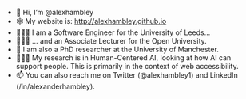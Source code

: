 - 👋 Hi, I’m @alexhambley
- 🕸 My website is: http://alexhambley.github.io
- 👨🏻‍💻 I am a Software Engineer for the University of Leeds...
- 👨🏻‍🏫 ... and an Associate Lecturer for the Open University. 
- 🔬 I am also a PhD researcher at the University of Manchester. 
- 👨🏻‍🎓 My research is in Human-Centered AI, looking at how AI can support people. This is primarily in the context of web accessibility. 
- 📫 You can also reach me on Twitter (@alexhambley1) and LinkedIn (/in/alexanderhambley). 

<!---
alexhambley/alexhambley is a ✨ special ✨ repository because its `README.md` (this file) appears on your GitHub profile.
You can click the Preview link to take a look at your changes.
--->
